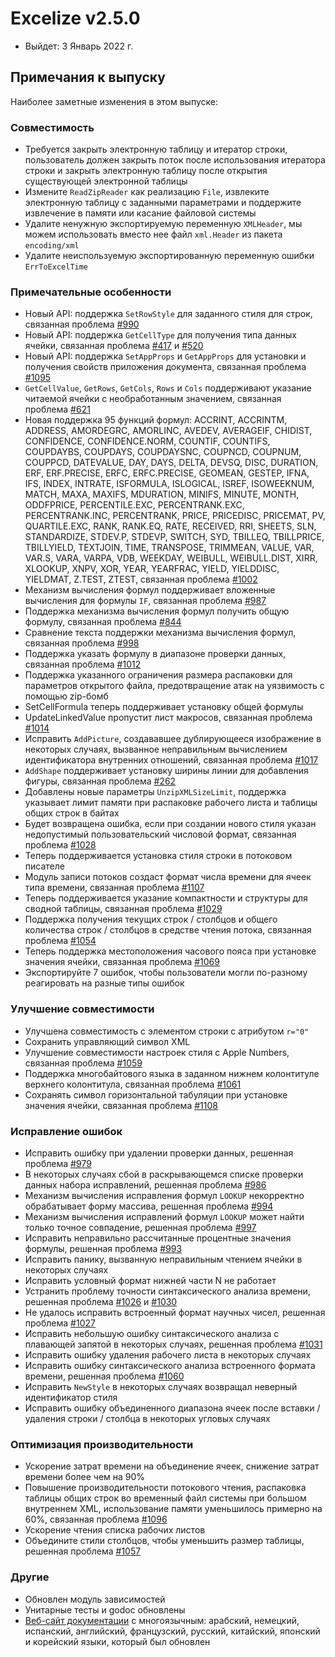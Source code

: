 # Excelize v2.5.0

* Выйдет: 3 Январь 2022 г.

## Примечания к выпуску

Наиболее заметные изменения в этом выпуске:

### Совместимость

* Требуется закрыть электронную таблицу и итератор строки, пользователь должен закрыть поток после использования итератора строки и закрыть электронную таблицу после открытия существующей электронной таблицы
* Измените `ReadZipReader` как реализацию `File`, извлеките электронную таблицу с заданными параметрами и поддержите извлечение в памяти или касание файловой системы
* Удалите ненужную экспортируемую переменную `XMLHeader`, мы можем использовать вместо нее файл `xml.Header` из пакета `encoding/xml`
* Удалите неиспользуемую экспортированную переменную ошибки `ErrToExcelTime`

### Примечательные особенности

* Новый API: поддержка `SetRowStyle` для заданного стиля для строк, связанная проблема [#990](https://github.com/xuri/excelize/issues/990)
* Новый API: поддержка `GetCellType` для получения типа данных ячейки, связанная проблема [#417](https://github.com/xuri/excelize/issues/417) и [#520](https://github.com/xuri/excelize/issues/520)
* Новый API: поддержка `SetAppProps` и `GetAppProps` для установки и получения свойств приложения документа, связанная проблема [#1095](https://github.com/xuri/excelize/issues/1095)
* `GetCellValue`, `GetRows`, `GetCols`, `Rows` и `Cols` поддерживают указание читаемой ячейки с необработанным значением, связанная проблема [#621](https://github.com/xuri/excelize/issues/621)
* Новая поддержка 95 функций формул: ACCRINT, ACCRINTM, ADDRESS, AMORDEGRC, AMORLINC, AVEDEV, AVERAGEIF, CHIDIST, CONFIDENCE, CONFIDENCE.NORM, COUNTIF, COUNTIFS, COUPDAYBS, COUPDAYS, COUPDAYSNC, COUPNCD, COUPNUM, COUPPCD, DATEVALUE, DAY, DAYS, DELTA, DEVSQ, DISC, DURATION, ERF, ERF.PRECISE, ERFC, ERFC.PRECISE, GEOMEAN, GESTEP, IFNA, IFS, INDEX, INTRATE, ISFORMULA, ISLOGICAL, ISREF, ISOWEEKNUM, MATCH, MAXA, MAXIFS, MDURATION, MINIFS, MINUTE, MONTH, ODDFPRICE, PERCENTILE.EXC, PERCENTRANK.EXC, PERCENTRANK.INC, PERCENTRANK, PRICE, PRICEDISC, PRICEMAT, PV, QUARTILE.EXC, RANK, RANK.EQ, RATE, RECEIVED, RRI, SHEETS, SLN, STANDARDIZE, STDEV.P, STDEVP, SWITCH, SYD, TBILLEQ, TBILLPRICE, TBILLYIELD, TEXTJOIN, TIME, TRANSPOSE, TRIMMEAN, VALUE, VAR, VAR.S, VARA, VARPA, VDB, WEEKDAY, WEIBULL, WEIBULL.DIST, XIRR, XLOOKUP, XNPV, XOR, YEAR, YEARFRAC, YIELD, YIELDDISC, YIELDMAT, Z.TEST, ZTEST, связанная проблема [#1002](https://github.com/xuri/excelize/issues/1002)
* Механизм вычисления формул поддерживает вложенные вычисления для формулы `IF`, связанная проблема [#987](https://github.com/xuri/excelize/issues/987)
* Поддержка механизма вычисления формул получить общую формулу, связанная проблема [#844](https://github.com/xuri/excelize/issues/844)
* Сравнение текста поддержки механизма вычисления формул, связанная проблема [#998](https://github.com/xuri/excelize/issues/998)
* Поддержка указать формулу в диапазоне проверки данных, связанная проблема [#1012](https://github.com/xuri/excelize/issues/1012)
* Поддержка указанного ограничения размера распаковки для параметров открытого файла, предотвращение атак на уязвимость с помощью zip-бомб
* SetCellFormula теперь поддерживает установку общей формулы
* UpdateLinkedValue пропустит лист макросов, связанная проблема [#1014](https://github.com/xuri/excelize/issues/1014)
* Исправить `AddPicture`, создававшее дублирующееся изображение в некоторых случаях, вызванное неправильным вычислением идентификатора внутренних отношений, связанная проблема [#1017](https://github.com/xuri/excelize/issues/1017)
* `AddShape` поддерживает установку ширины линии для добавления фигуры, связанная проблема [#262](https://github.com/xuri/excelize/issues/262)
* Добавлены новые параметры `UnzipXMLSizeLimit`, поддержка указывает лимит памяти при распаковке рабочего листа и таблицы общих строк в байтах
* Будет возвращена ошибка, если при создании нового стиля указан недопустимый пользовательский числовой формат, связанная проблема [#1028](https://github.com/xuri/excelize/issues/1028)
* Теперь поддерживается установка стиля строки в потоковом писателе
* Модуль записи потоков создаст формат числа времени для ячеек типа времени, связанная проблема [#1107](https://github.com/xuri/excelize/issues/1107)
* Теперь поддерживается указание компактности и структуры для сводной таблицы, связанная проблема [#1029](https://github.com/xuri/excelize/issues/1029)
* Поддержка получения текущих строк / столбцов и общего количества строк / столбцов в средстве чтения потока, связанная проблема [#1054](https://github.com/xuri/excelize/issues/1054)
* Теперь поддержка местоположения часового пояса при установке значения ячейки, связанная проблема [#1069](https://github.com/xuri/excelize/issues/1069)
* Экспортируйте 7 ошибок, чтобы пользователи могли по-разному реагировать на разные типы ошибок

### Улучшение совместимости

* Улучшена совместимость с элементом строки с атрибутом `r="0"`
* Сохранить управляющий символ XML
* Улучшение совместимости настроек стиля с Apple Numbers, связанная проблема [#1059](https://github.com/xuri/excelize/issues/1059)
* Поддержка многобайтового языка в заданном нижнем колонтитуле верхнего колонтитула, связанная проблема [#1061](https://github.com/xuri/excelize/issues/1061)
* Сохранять символ горизонтальной табуляции при установке значения ячейки, связанная проблема [#1108](https://github.com/xuri/excelize/issues/1108)

### Исправление ошибок

* Исправить ошибку при удалении проверки данных, решенная проблема [#979](https://github.com/xuri/excelize/issues/979)
* В некоторых случаях сбой в раскрывающемся списке проверки данных набора исправлений, решенная проблема [#986](https://github.com/xuri/excelize/issues/986)
* Механизм вычисления исправления формул `LOOKUP` некорректно обрабатывает форму массива, решенная проблема [#994](https://github.com/xuri/excelize/issues/994)
* Механизм вычисления исправлений формул `LOOKUP` может найти только точное совпадение, решенная проблема [#997](https://github.com/xuri/excelize/issues/997)
* Исправить неправильно рассчитанные процентные значения формулы, решенная проблема [#993](https://github.com/xuri/excelize/issues/993)
* Исправить панику, вызванную неправильным чтением ячейки в некоторых случаях
* Исправить условный формат нижней части N не работает
* Устранить проблему точности синтаксического анализа времени, решенная проблема [#1026](https://github.com/xuri/excelize/issues/1026) и [#1030](https://github.com/xuri/excelize/issues/1030)
* Не удалось исправить встроенный формат научных чисел, решенная проблема [#1027](https://github.com/xuri/excelize/issues/1027)
* Исправить небольшую ошибку синтаксического анализа с плавающей запятой в некоторых случаях, решенная проблема [#1031](https://github.com/xuri/excelize/issues/1031)
* Исправить ошибку удаления рабочего листа в некоторых случаях
* Исправить ошибку синтаксического анализа встроенного формата времени, решенная проблема [#1060](https://github.com/xuri/excelize/issues/1060)
* Исправить `NewStyle` в некоторых случаях возвращал неверный идентификатор стиля
* Исправить ошибку объединенного диапазона ячеек после вставки / удаления строки / столбца в некоторых угловых случаях

### Оптимизация производительности

* Ускорение затрат времени на объединение ячеек, снижение затрат времени более чем на 90%
* Повышение производительности потокового чтения, распаковка таблицы общих строк во временный файл системы при большом внутреннем XML, использование памяти уменьшилось примерно на 60%, связанная проблема [#1096](https://github.com/xuri/excelize/issues/1096)
* Ускорение чтения списка рабочих листов
* Объедините стили столбцов, чтобы уменьшить размер таблицы, решенная проблема [#1057](https://github.com/xuri/excelize/issues/1057)

### Другие

* Обновлен модуль зависимостей
* Унитарные тесты и godoc обновлены
* [Веб-сайт документации](https://xuri.me/excelize) с многоязычным: арабский, немецкий, испанский, английский, французский, русский, китайский, японский и корейский языки, который был обновлен
